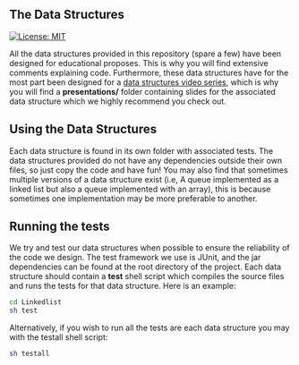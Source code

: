 ## The Data Structures


[![License: MIT](https://img.shields.io/badge/License-MIT-yellow.svg)](https://opensource.org/licenses/MIT)

All the data structures provided in this repository (spare a few) have been designed for educational proposes. This is why you will find extensive comments explaining code. Furthermore, these data structures have for the most part been designed for a [data structures video series](https://www.youtube.com/playlist?list=PLDV1Zeh2NRsB6SWUrDFW2RmDotAfPbeHu), which is why you will find a **presentations/** folder containing slides for the associated data structure which we highly recommend you check out.

## Using the Data Structures

Each data structure is found in its own folder with associated tests. The data structures provided do not have any dependencies outside their own files, so just copy the code and have fun! You may also find that sometimes multiple versions of a data structure exist (i.e, A queue implemented as a linked list but also a queue implemented with an array), this is because sometimes one implementation may be more preferable to another.

## Running the tests

We try and test our data structures when possible to ensure the reliability of the code we design. The test framework we use is JUnit, and the jar dependencies can be found at the root directory of the project. Each data structure should contain a **test** shell script which compiles the source files and runs the tests for that data structure. Here is an example:

``` bash
cd Linkedlist
sh test
```

Alternatively, if you wish to run all the tests are each data structure you may with the testall shell script:

``` bash
sh testall
```
